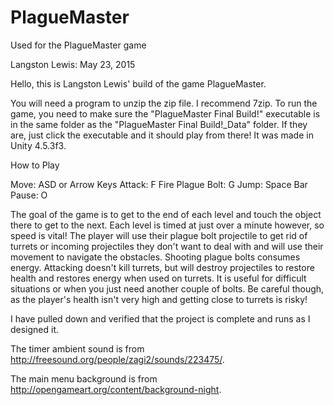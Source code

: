 # PlagueMaster
Used for the PlagueMaster game

Langston Lewis: May 23, 2015

Hello, this is Langston Lewis' build of the game PlagueMaster.

You will need a program to unzip the zip file. I recommend 7zip. To run the game, you need to make sure the "PlagueMaster Final Build!" executable is in the same folder as the "PlagueMaster Final Build!_Data" folder.
If they are, just click the executable and it should play from there!
It was made in Unity 4.5.3f3. 

How to Play

Move: ASD or Arrow Keys
Attack: F
Fire Plague Bolt: G
Jump: Space Bar
Pause: O 

The goal of the game is to get to the end of each level and touch the object 
there to get to the next. Each level is timed at just over a minute however, so speed 
is vital! The player will use their plague bolt projectile to get rid of turrets or
incoming projectiles they don't want to deal with and will use their movement to navigate
the obstacles. Shooting plague bolts consumes energy. Attacking doesn't kill turrets, but will destroy projectiles to restore health 
and restores energy when used on turrets. It is useful for difficult situations or when you
just need another couple of bolts. Be careful though, as the player's health isn't very high
and getting close to turrets is risky!

I have pulled down and verified that the project is complete and runs as
I designed it.

The timer ambient sound is from http://freesound.org/people/zagi2/sounds/223475/. 

The main menu background is from http://opengameart.org/content/background-night.


